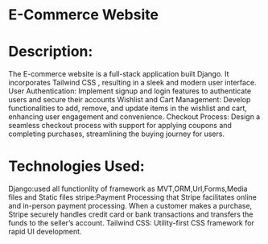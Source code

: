 # E-Commerce Website
# Description:
The E-commerce website is a full-stack application built Django. It incorporates Tailwind CSS , resulting in a sleek and modern user interface.
User Authentication: Implement signup and login features to authenticate users and secure their accounts
Wishlist and Cart Management: Develop functionalities to add, remove, and update items in the wishlist and cart, enhancing user engagement and convenience.
Checkout Process: Design a seamless checkout process with support for applying coupons and completing purchases, streamlining the buying journey for users.

# Technologies Used:
Django:used all functionlity of framework as MVT,ORM,Url,Forms,Media files and Static files
stripe:Payment Processing that Stripe facilitates online and in-person payment processing. When a customer makes a purchase, 
Stripe securely handles credit card or bank transactions and transfers the funds to the seller’s account.
Tailwind CSS: Utility-first CSS framework for rapid UI development.
